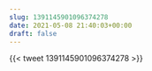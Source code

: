 ```yaml
---
slug: 1391145901096374278
date: 2021-05-08 21:40:03+00:00
draft: false
---
```


{{< tweet 1391145901096374278 >}}
